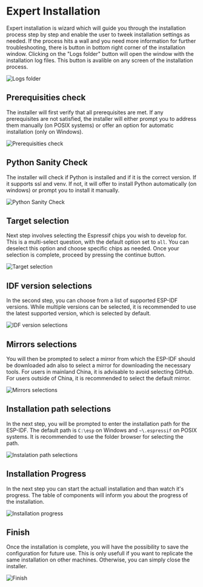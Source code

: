 # Expert Installation

Expert installation is wizard which will guide you through the installation process step by step and enable the user to tweek installation settings as needed. If the process hits a wall and you need more information for further troubleshooting, there is button in bottom right corner of the installation window. Clicking on the "Logs folder" button will open the window with the installation log files. This button is avalible on any screen of the installation process.

![Logs folder](./screenshots/logs_folder.png)

## Prerequisities check

The installer will first verify that all prerequisites are met. If any prerequisites are not satisfied, the installer will either prompt you to address them manually (on POSIX systems) or offer an option for automatic installation (only on Windows).

![Prerequisities check](./screenshots/prerequisities.png)

## Python Sanity Check

The installer will check if Python is installed and if it is the correct version. If it supports ssl and venv. If not, it will offer to install Python automatically (on windows) or prompt you to install it manually.

![Python Sanity Check](./screenshots/python_sanity.png)

## Target selection

Next step involves selecting the Espressif chips you wish to develop for. This is a multi-select question, with the default option set to `all`. You can deselect this option and choose specific chips as needed. Once your selection is complete, proceed by pressing the continue button.

![Target selection](./screenshots/target_selection.png)

## IDF version selections

In the second step, you can choose from a list of supported ESP-IDF versions. While multiple versions can be selected, it is recommended to use the latest supported version, which is selected by default.

![IDF version selections](./screenshots/idf_version_selection.png)

## Mirrors selections

You will then be prompted to select a mirror from which the ESP-IDF should be downloaded adn also to select a mirror for downloading the necessary tools. For users in mainland China, it is advisable to avoid selecting GitHub. For users outside of China, it is recommended to select the default mirror.

![Mirrors selections](./screenshots/mirrors_selection.png)

## Installation path selections

In the next step, you will be prompted to enter the installation path for the ESP-IDF. The default path is `C:\esp` on Windows and `~\.espressif` on POSIX systems. It is recommended to use the folder browser for selecting the path.

![Instalation path selections](./screenshots/installation_path_selection.png)

## Installation Progress

In the next step you can start the actuall installation and than watch it's progress. The table of components will inform you about the progress of the installation.

![Installation progress](./screenshots/expert_installation_progress.png)

## Finish

Once the installation is complete, you will have the possibility to save the configuration for future use. This is only usefull if you want to replicate the same installation on other machines. Otherwise, you can simply close the installer.

![Finish](./screenshots/expert_installation_finish.png)
